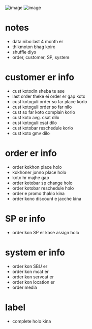 ![image](https://github.com/shithi30/Sheba_Predictions--Cancels_Gender/assets/43873081/e934ce97-d625-4609-b24c-a7c3c408f15b)
![image](https://github.com/shithi30/Sheba_Predictions--Cancels_Gender/assets/43873081/63365c45-12c1-45f5-bb52-9c8b4b89910c)


# notes
- data nibo last 4 month er
- thikmoton bhag koiro
- shuffle diyo
- order, customer, SP, system

# customer er info
- cust kotodin sheba te ase
- last order theke ei order er gap koto
- cust kotoguli order so far place korlo
- cust kotoguli order so far nilo
- cust so far koto complain korlo
- cust koto avg. csat dilo
- cust kotoguli csat dilo
- cust kotobar reschedule korlo
- cust koto gmv dilo

# order er info
- order kokhon place holo
- kokhoner jonno place holo
- koto hr majhe gap
- order kotobar sp change holo
- order kotobar reschedule holo
- order e promo thaklo kina
- order kono discount e jacche kina

# SP er info
- order kon SP er kase assign holo

# system er info
- order kon SBU er
- order kon mcat er
- order kon servcat er
- order kon location er
- order media

# label
- complete holo kina
